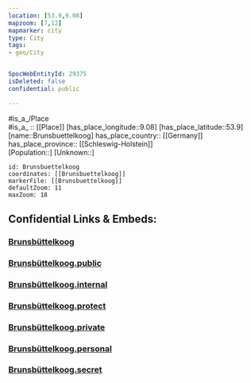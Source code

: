 ```yaml
---
location: [53.9,9.08] 
mapzoom: [7,12] 
mapmarker: city 
type: City
tags:
- geo/City


SpocWebEntityId: 29375
isDeleted: false
confidential: public

---
```

#is_a_/Place  
#is_a_ :: [[Place]] 
[has_place_longitude::9.08] 
[has_place_latitude::53.9] 
[name::Brunsbuettelkoog] 
has_place_country:: [[Germany]]  
has_place_province:: [[Schleswig-Holstein]]  
[Population::] 
[Unknown::] 


```leaflet
id: Brunsbuettelkoog
coordinates: [[Brunsbuettelkoog]] 
markerFile: [[Brunsbuettelkoog]] 
defaultZoom: 11 
maxZoom: 18
```


## Confidential Links & Embeds: 

### [Brunsbüttelkoog](/_Standards/Earth/Continent/Europe/Europe~Central/Germany/Germany~West/Schleswig-Holstein/counties~SH/Dithmarschen/cities~Dithmarschen/Brunsbüttel/Brunsbüttelkoog.md) 

### [Brunsbüttelkoog.public](/_public/Earth/Continent/Europe/Europe~Central/Germany/Germany~West/Schleswig-Holstein/counties~SH/Dithmarschen/cities~Dithmarschen/Brunsbüttel/Brunsbüttelkoog.public.md) 

### [Brunsbüttelkoog.internal](/_internal/Earth/Continent/Europe/Europe~Central/Germany/Germany~West/Schleswig-Holstein/counties~SH/Dithmarschen/cities~Dithmarschen/Brunsbüttel/Brunsbüttelkoog.internal.md) 

### [Brunsbüttelkoog.protect](/_protect/Earth/Continent/Europe/Europe~Central/Germany/Germany~West/Schleswig-Holstein/counties~SH/Dithmarschen/cities~Dithmarschen/Brunsbüttel/Brunsbüttelkoog.protect.md) 

### [Brunsbüttelkoog.private](/_private/Earth/Continent/Europe/Europe~Central/Germany/Germany~West/Schleswig-Holstein/counties~SH/Dithmarschen/cities~Dithmarschen/Brunsbüttel/Brunsbüttelkoog.private.md) 

### [Brunsbüttelkoog.personal](/_personal/Earth/Continent/Europe/Europe~Central/Germany/Germany~West/Schleswig-Holstein/counties~SH/Dithmarschen/cities~Dithmarschen/Brunsbüttel/Brunsbüttelkoog.personal.md) 

### [Brunsbüttelkoog.secret](/_secret/Earth/Continent/Europe/Europe~Central/Germany/Germany~West/Schleswig-Holstein/counties~SH/Dithmarschen/cities~Dithmarschen/Brunsbüttel/Brunsbüttelkoog.secret.md)

